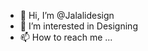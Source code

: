 - 👋 Hi, I’m @Jalalidesign
- 👀 I’m interested in Designing
- 📫 How to reach me ...

<!---
jalalidesign@gmail.com is a ✨ special ✨ repository
--->
